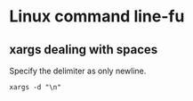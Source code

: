 
# Linux command line-fu

## xargs dealing with spaces

Specify the delimiter as only newline.

`xargs -d "\n"`
